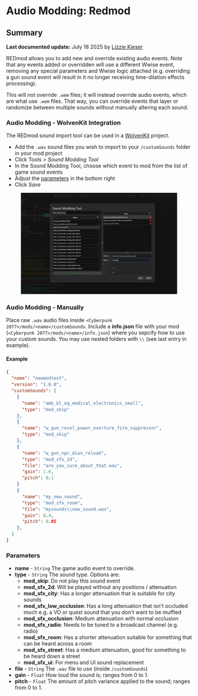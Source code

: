 # Audio Modding: Redmod

## Summary <a href="#summary" id="summary"></a>

**Last documented update:** July 18 2025 by [Lizzie Kieser](https://app.gitbook.com/u/T87dp3CmmkfQfjAnlwvPxLhqCnV2)

REDmod allows you to add new and override existing audio events. Note that any events added or overridden will use a different Wwise event, removing any special parameters and Wwise logic attached (e.g. overriding a gun sound event will result in it no longer receiving time-dilation effects processing).

This will not override `.wem` files; it will instead override audio events, which are what use `.wem` files.  That way, you can override events that layer or randomize between multiple sounds without manually altering each sound.

### Audio Modding - WolvenKit Integration

The REDmod sound import tool can be used in a [WolvenKit](https://github.com/WolvenKit/Wolvenkit) project.

* Add the `.wav` sound files you wish to import to your `/customSounds` folder in your mod project
* Click Tools > _Sound Modding Tool_
* In the Sound Modding Tool, choose which event to mod from the list of game sound events
* Adjust the [parameters](audio-modding.md#parameters) in the bottom right
* Click _Save_

<figure><img src="../../../.gitbook/assets/WolvenKit_soundmodding.jpg" alt=""><figcaption></figcaption></figure>

### Audio Modding - Manually

Place raw `.wav` audio files inside `<Cyberpunk 2077>/mods/<name>/customSounds`. Include a **info.json** file with your mod (`<Cyberpunk 2077>/mods/<name>/info.json`) where you sepcify how to use your custom sounds. You may use nested folders with `\\` (see last entry in example).

#### Example

```json
{
  "name": "newmodtest",
  "version": "1.0.0",
  "customSounds": [
    {
      "name": "amb_bl_eq_medical_electronics_small",
      "type": "mod_skip"
    },
    {
      "name": "w_gun_revol_power_overture_fire_suppressor",
      "type": "mod_skip"
    },
    {
      "name": "w_gun_npc_dian_reload",
      "type": "mod_sfx_2d",
      "file": "are_you_sure_about_that.wav",
      "gain": 1.0,
      "pitch": 0.1
    }
    {
      "name": "my_new_sound",
      "type": "mod_sfx_room",
      "file": "mysounds\\new_sound.wav",
      "gain": 0.4,
      "pitch": 0.05
    },
  ]
}
```

### Parameters

* **name** - `String` The game audio event to override.&#x20;
* **type** - `String` The sound type. Options are:
  * **mod\_skip**: Do not play this sound event
  * **mod\_sfx\_2d**: Will be played without any positions / attenuation
  * **mod\_sfx\_city**: Has a longer attenuation that is suitable for city sounds
  * **mod\_sfx\_low\_occlusion**: Has a long attenuation that isn't occluded much e.g. a VO or quest sound that you don't want to be muffled
  * **mod\_sfx\_occlusion**: Medium attenuation with normal occlusion
  * **mod\_sfx\_radio**: Needs to be tuned to a broadcast channel (e.g. radio)
  * **mod\_sfx\_room**: Has a shorter attenuation suitable for something that can be heard across a room
  * **mod\_sfx\_street**: Has a medium attenuation, good for something to be heard down a street
  * **mod\_sfx\_ui**: For menu and UI sound replacement
* **file** - `String` The `.wav` file to use (inside `/customSounds`)
* **gain** - `Float` How loud the sound is; ranges from 0 to 1.
* **pitch** - `Float` The amount of pitch variance applied to the sound; ranges from 0 to 1.

